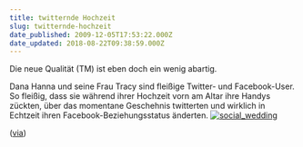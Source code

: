 ```yaml
---
title: twitternde Hochzeit
slug: twitternde-hochzeit
date_published: 2009-12-05T17:53:22.000Z
date_updated: 2018-08-22T09:38:59.000Z
---
```


Die neue Qualität (TM) ist eben doch ein wenig abartig.

Dana Hanna und seine Frau Tracy sind fleißige Twitter- und Facebook-User. So fleißig, dass sie während ihrer Hochzeit vorn am Altar ihre Handys zückten, über das momentane Geschehnis twitterten und wirklich in Echtzeit ihren Facebook-Beziehungsstatus änderten.
[![social_wedding](//picdump.thafaker.de/2009/12/social_wedding.jpg)](http://picdump.thafaker.de/2009/12/social_wedding.jpg)

([via](http://benm.at))

